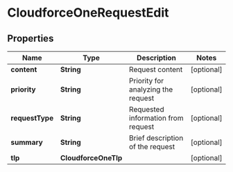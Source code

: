 

# CloudforceOneRequestEdit


## Properties

| Name | Type | Description | Notes |
|------------ | ------------- | ------------- | -------------|
|**content** | **String** | Request content |  [optional] |
|**priority** | **String** | Priority for analyzing the request |  [optional] |
|**requestType** | **String** | Requested information from request |  [optional] |
|**summary** | **String** | Brief description of the request |  [optional] |
|**tlp** | **CloudforceOneTlp** |  |  [optional] |



